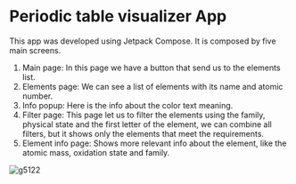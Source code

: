 <H1> Periodic table visualizer App</H1>
This app was developed using Jetpack Compose.
It is composed by five main screens.
<ol>
  <li>Main page: In this page we have a button that send us to the elements list.</li>
  <li>Elements page: We can see a list of elements with its name and atomic number.</li>
  <li>Info popup: Here is the info about the color text meaning.</li>
  <li>Filter page: This page let us to filter the elements using the family, physical state and the first letter of the element, we can combine all filters, but it shows only the elements that meet the requirements.</li>
  <li>Element info page: Shows more relevant info about the element, like the atomic mass, oxidation state and family.</li>
</ol>

![g5122](https://github.com/felixItiel13/Periodic-table-Kotlin/assets/82411412/1db0670f-c896-44c5-9a9c-d6d7e176c075)
